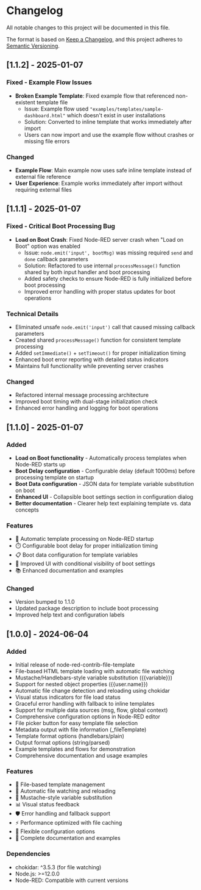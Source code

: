 # Changelog

All notable changes to this project will be documented in this file.

The format is based on [Keep a Changelog](https://keepachangelog.com/en/1.0.0/),
and this project adheres to [Semantic Versioning](https://semver.org/spec/v2.0.0.html).

## [1.1.2] - 2025-01-07

### Fixed - Example Flow Issues
- **Broken Example Template**: Fixed example flow that referenced non-existent template file
  - Issue: Example flow used `"examples/templates/sample-dashboard.html"` which doesn't exist in user installations
  - Solution: Converted to inline template that works immediately after import
  - Users can now import and use the example flow without crashes or missing file errors

### Changed
- **Example Flow**: Main example now uses safe inline template instead of external file reference
- **User Experience**: Example works immediately after import without requiring external files

## [1.1.1] - 2025-01-07

### Fixed - Critical Boot Processing Bug
- **Load on Boot Crash**: Fixed Node-RED server crash when "Load on Boot" option was enabled
  - Issue: `node.emit('input', bootMsg)` was missing required `send` and `done` callback parameters
  - Solution: Refactored to use internal `processMessage()` function shared by both input handler and boot processing
  - Added safety checks to ensure Node-RED is fully initialized before boot processing
  - Improved error handling with proper status updates for boot operations

### Technical Details
- Eliminated unsafe `node.emit('input')` call that caused missing callback parameters
- Created shared `processMessage()` function for consistent template processing
- Added `setImmediate()` + `setTimeout()` for proper initialization timing
- Enhanced boot error reporting with detailed status indicators
- Maintains full functionality while preventing server crashes

### Changed
- Refactored internal message processing architecture
- Improved boot timing with dual-stage initialization check
- Enhanced error handling and logging for boot operations

## [1.1.0] - 2025-01-07

### Added
- **Load on Boot functionality** - Automatically process templates when Node-RED starts up
- **Boot Delay configuration** - Configurable delay (default 1000ms) before processing template on startup
- **Boot Data configuration** - JSON data for template variable substitution on boot
- **Enhanced UI** - Collapsible boot settings section in configuration dialog
- **Better documentation** - Clearer help text explaining template vs. data concepts

### Features
- 🚀 Automatic template processing on Node-RED startup
- ⏱️ Configurable boot delay for proper initialization timing
- 📋 Boot data configuration for template variables
- 🎨 Improved UI with conditional visibility of boot settings
- 📚 Enhanced documentation and examples

### Changed
- Version bumped to 1.1.0
- Updated package description to include boot processing
- Improved help text and configuration labels

## [1.0.0] - 2024-06-04

### Added
- Initial release of node-red-contrib-file-template
- File-based HTML template loading with automatic file watching
- Mustache/Handlebars-style variable substitution ({{variable}})
- Support for nested object properties ({{user.name}})
- Automatic file change detection and reloading using chokidar
- Visual status indicators for file load status
- Graceful error handling with fallback to inline templates
- Support for multiple data sources (msg, flow, global context)
- Comprehensive configuration options in Node-RED editor
- File picker button for easy template file selection
- Metadata output with file information (_fileTemplate)
- Template format options (handlebars/plain)
- Output format options (string/parsed)
- Example templates and flows for demonstration
- Comprehensive documentation and usage examples

### Features
- 📁 File-based template management
- 🔄 Automatic file watching and reloading
- 🎯 Mustache-style variable substitution
- 📊 Visual status feedback
- 🛡️ Error handling and fallback support
- ⚡ Performance optimized with file caching
- 🔧 Flexible configuration options
- 📝 Complete documentation and examples

### Dependencies
- chokidar: ^3.5.3 (for file watching)
- Node.js: >=12.0.0
- Node-RED: Compatible with current versions 
